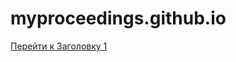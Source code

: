 # myproceedings.github.io
[Перейти к Заголовку 1](myproceedings.github.io/Platonic-ideology-possibilities-and-advantages-for-modern-life.md)
